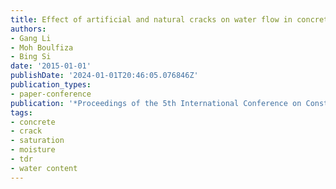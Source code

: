```yaml
---
title: Effect of artificial and natural cracks on water flow in concrete
authors:
- Gang Li
- Moh Boulfiza
- Bing Si
date: '2015-01-01'
publishDate: '2024-01-01T20:46:05.076846Z'
publication_types:
- paper-conference
publication: '*Proceedings of the 5th International Conference on Construction Materials*'
tags:
- concrete
- crack
- saturation
- moisture
- tdr
- water content
---
```

